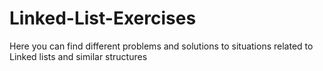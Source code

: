# Linked-List-Exercises
Here you can find different problems and solutions to situations related to Linked lists and similar structures

